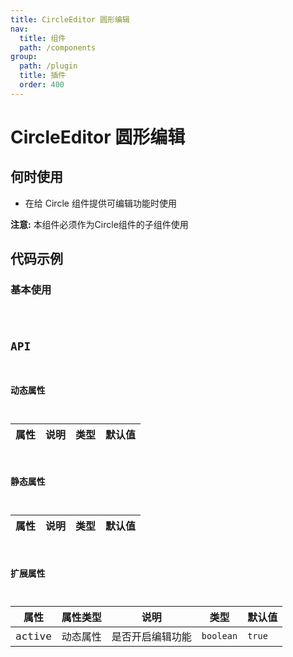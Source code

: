 ```yaml
---
title: CircleEditor 圆形编辑
nav:
  title: 组件
  path: /components
group:
  path: /plugin
  title: 插件
  order: 400
---
```


# CircleEditor 圆形编辑

## 何时使用

- 在给 Circle 组件提供可编辑功能时使用

**注意:** 本组件必须作为Circle组件的子组件使用

## 代码示例

### 基本使用

<code src="./demo/demo-01.tsx" />

## API

### 动态属性

| 属性 |说明|类型|默认值|
|-----|----|----|----|

### 静态属性

| 属性 |说明|类型|默认值|
|-----|----|----|----|

### 扩展属性

| 属性 | 属性类型 |说明|类型|默认值|
|-----|----|----|----|----|
|active| 动态属性 | 是否开启编辑功能 | `boolean` | `true` |

